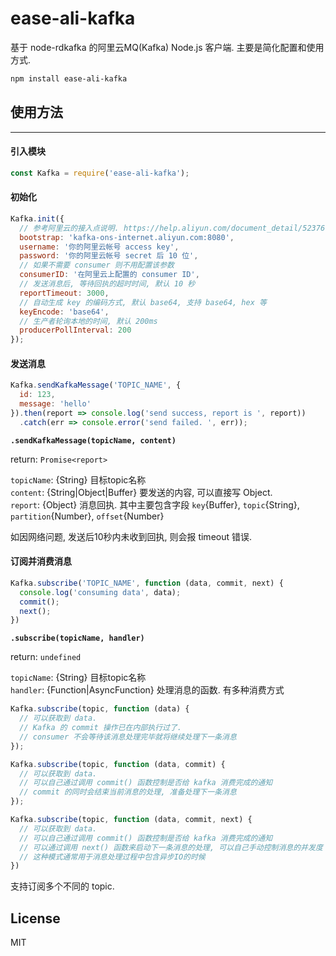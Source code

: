 ease-ali-kafka
===============

基于 node-rdkafka 的阿里云MQ(Kafka) Node.js 客户端. 主要是简化配置和使用方式.    

```bash
npm install ease-ali-kafka
```


## 使用方法
-------------

#### 引入模块

```javascript
const Kafka = require('ease-ali-kafka');
```

#### 初始化

```javascript
Kafka.init({
  // 参考阿里云的接入点说明. https://help.aliyun.com/document_detail/52376.html
  bootstrap: 'kafka-ons-internet.aliyun.com:8080',  
  username: '你的阿里云帐号 access key',
  password: '你的阿里云帐号 secret 后 10 位',
  // 如果不需要 consumer 则不用配置该参数
  consumerID: '在阿里云上配置的 consumer ID',
  // 发送消息后, 等待回执的超时时间, 默认 10 秒
  reportTimeout: 3000,
  // 自动生成 key 的编码方式, 默认 base64, 支持 base64, hex 等
  keyEncode: 'base64',
  // 生产者轮询本地的时间, 默认 200ms
  producerPollInterval: 200  
});
```

#### 发送消息

```javascript
Kafka.sendKafkaMessage('TOPIC_NAME', {
  id: 123,
  message: 'hello'
}).then(report => console.log('send success, report is ', report))
  .catch(err => console.error('send failed. ', err));
```

**`.sendKafkaMessage(topicName, content)`**    

return: `Promise<report>`

`topicName`: {String} 目标topic名称    
`content`: {String|Object|Buffer} 要发送的内容, 可以直接写 Object.    
`report`: {Object} 消息回执. 其中主要包含字段 `key`{Buffer}, `topic`{String}, `partition`{Number}, `offset`{Number}     

如因网络问题, 发送后10秒内未收到回执, 则会报 timeout 错误.

  
#### 订阅并消费消息

```javascript
Kafka.subscribe('TOPIC_NAME', function (data, commit, next) {
  console.log('consuming data', data);
  commit();
  next();
})
```

**`.subscribe(topicName, handler)`**

return: `undefined`

`topicName`: {String} 目标topic名称     
`handler`: {Function|AsyncFunction} 处理消息的函数. 有多种消费方式    

```javascript
Kafka.subscribe(topic, function (data) {
  // 可以获取到 data. 
  // Kafka 的 commit 操作已在内部执行过了.
  // consumer 不会等待该消息处理完毕就将继续处理下一条消息 
});

Kafka.subscribe(topic, function (data, commit) {
  // 可以获取到 data.
  // 可以自己通过调用 commit() 函数控制是否给 kafka 消费完成的通知
  // commit 的同时会结束当前消息的处理, 准备处理下一条消息 
});

Kafka.subscribe(topic, function (data, commit, next) {
  // 可以获取到 data.
  // 可以自己通过调用 commit() 函数控制是否给 kafka 消费完成的通知
  // 可以通过调用 next() 函数来启动下一条消息的处理, 可以自己手动控制消息的并发度 
  // 这种模式通常用于消息处理过程中包含异步IO的时候 
})
```

支持订阅多个不同的 topic.


## License

MIT